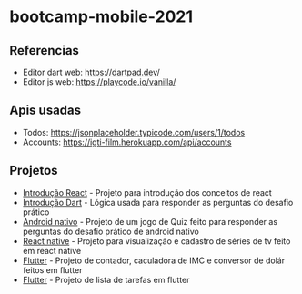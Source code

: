 # bootcamp-mobile-2021

## Referencias
- Editor dart web: https://dartpad.dev/
- Editor js web: https://playcode.io/vanilla/

## Apis usadas
- Todos: https://jsonplaceholder.typicode.com/users/1/todos
- Accounts: https://igti-film.herokuapp.com/api/accounts

## Projetos

- [Introdução React](https://github.com/ttseno/bootcamp-mobile-2021/tree/main/aula1-react) - Projeto para introdução dos conceitos de react
- [Introdução Dart](https://github.com/ttseno/bootcamp-mobile-2021/tree/main/modulo1-dart) - Lógica usada para responder as perguntas do desafio prático 
- [Android nativo](https://github.com/ttseno/bootcamp-mobile-2021/tree/main/modulo2-android-java/QuizIGTI) - Projeto de um jogo de Quiz feito para responder as perguntas do desafio prático de android nativo
- [React native](https://github.com/ttseno/bootcamp-mobile-2021/tree/main/modulo3-react-native/shows-app) - Projeto para visualização e cadastro de séries de tv feito em react native
- [Flutter](https://github.com/ttseno/bootcamp-mobile-2021/tree/main/modulo4-flutter/projetos_flutter) - Projeto de contador, caculadora de IMC e conversor de dolár feitos em flutter
- [Flutter](https://github.com/ttseno/bootcamp-mobile-2021/tree/main/modulo4-flutter/todo_app) - Projeto de lista de tarefas em flutter


